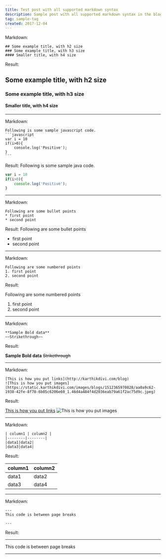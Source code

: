 ```yaml
---
title: Test post with all supported markdown syntax
description: Sample post with all supported markdown syntax in the blog
tag: sample-tag
created: 2017-12-04
---
```


Markdown:
```
## Some example title, with h2 size
### Some example title, with h3 size
#### Smaller title, with h4 size
```
Result:

## Some example title, with h2 size
### Some example title, with h3 size
#### Smaller title, with h4 size
---
Markdown:
``````
Following is some sample javascript code.
```javascript
var i = 10
if(i>0){
    console.log('Positive');
}
```
``````
Result:
Following is some sample java code.
```javascript
var i = 10
if(i>0){
    console.log('Positive');
}
```
---
Markdown:

```
Following are some bullet points
* first point
* second point
```
Result:
Following are some bullet points
* first point
* second point
---
Markdown:

```
Following are some numbered points
1. first point
2. second point
```
Result:

Following are some numbered points
1. first point
2. second point

---
Markdown:

```
**Sample Bold data**
~~Strikethrough~~
```

Result:

**Sample Bold data**
~~Strikethrough~~

---
Markdown:
```
[This is how you put links](http://karthikdivi.com/blog)
![This is how you put images](https://static.karthikdivi.com/images/blogs/1512365970828/aa0a9c62-1938-42fe-8f78-6b05c6206e60_1.46d4a484f4d2036eab79a61f2ac75d9c.jpeg)
```
Result:

[This is how you put links](http://karthikdivi.com/blog)
![This is how you put images](https://static.karthikdivi.com/images/blogs/1512365970828/aa0a9c62-1938-42fe-8f78-6b05c6206e60_1.46d4a484f4d2036eab79a61f2ac75d9c.jpeg)

---
Markdown:
```
| column1 | column2 |
|--------|--------|
|data1|data2|
|data3|data4|
```
Result:

| column1 | column2 |
|--------|--------|
|data1|data2|
|data3|data4|

---


Markdown:
```
---
This code is between page breaks

---
```

Result: 

---
This code is between page breaks

---